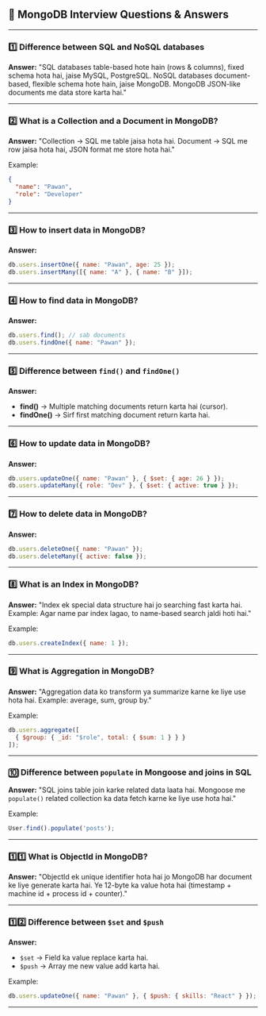 ## **📌 MongoDB Interview Questions & Answers**

---

### **1️⃣ Difference between SQL and NoSQL databases**

**Answer:**
"SQL databases table-based hote hain (rows & columns), fixed schema hota hai, jaise MySQL, PostgreSQL.
NoSQL databases document-based, flexible schema hote hain, jaise MongoDB.
MongoDB JSON-like documents me data store karta hai."

---

### **2️⃣ What is a Collection and a Document in MongoDB?**

**Answer:**
"Collection → SQL me table jaisa hota hai.
Document → SQL me row jaisa hota hai, JSON format me store hota hai."

Example:

```json
{
  "name": "Pawan",
  "role": "Developer"
}
```

---

### **3️⃣ How to insert data in MongoDB?**

**Answer:**

```js
db.users.insertOne({ name: "Pawan", age: 25 });
db.users.insertMany([{ name: "A" }, { name: "B" }]);
```

---

### **4️⃣ How to find data in MongoDB?**

**Answer:**

```js
db.users.find(); // sab documents
db.users.findOne({ name: "Pawan" });
```

---

### **5️⃣ Difference between `find()` and `findOne()`**

**Answer:**

* **find()** → Multiple matching documents return karta hai (cursor).
* **findOne()** → Sirf first matching document return karta hai.

---

### **6️⃣ How to update data in MongoDB?**

**Answer:**

```js
db.users.updateOne({ name: "Pawan" }, { $set: { age: 26 } });
db.users.updateMany({ role: "Dev" }, { $set: { active: true } });
```

---

### **7️⃣ How to delete data in MongoDB?**

**Answer:**

```js
db.users.deleteOne({ name: "Pawan" });
db.users.deleteMany({ active: false });
```

---

### **8️⃣ What is an Index in MongoDB?**

**Answer:**
"Index ek special data structure hai jo searching fast karta hai.
Example: Agar name par index lagao, to name-based search jaldi hoti hai."

Example:

```js
db.users.createIndex({ name: 1 });
```

---

### **9️⃣ What is Aggregation in MongoDB?**

**Answer:**
"Aggregation data ko transform ya summarize karne ke liye use hota hai.
Example: average, sum, group by."

Example:

```js
db.users.aggregate([
  { $group: { _id: "$role", total: { $sum: 1 } } }
]);
```

---

### **🔟 Difference between `populate` in Mongoose and joins in SQL**

**Answer:**
"SQL joins table join karke related data laata hai.
Mongoose me `populate()` related collection ka data fetch karne ke liye use hota hai."

Example:

```js
User.find().populate('posts');
```

---

### **1️⃣1️⃣ What is ObjectId in MongoDB?**

**Answer:**
"ObjectId ek unique identifier hota hai jo MongoDB har document ke liye generate karta hai.
Ye 12-byte ka value hota hai (timestamp + machine id + process id + counter)."

---

### **1️⃣2️⃣ Difference between `$set` and `$push`**

**Answer:**

* `$set` → Field ka value replace karta hai.
* `$push` → Array me new value add karta hai.

Example:

```js
db.users.updateOne({ name: "Pawan" }, { $push: { skills: "React" } });
```

---

